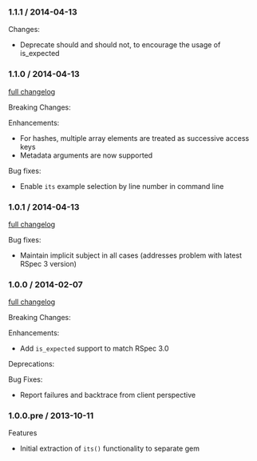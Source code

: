 ### 1.1.1 / 2014-04-13
Changes:
* Deprecate should and should not, to encourage the usage of is_expected

### 1.1.0 / 2014-04-13
[full changelog](http://github.com/rspec/rspec-its/compare/v1.0.1...v1.1.0)

Breaking Changes:

Enhancements:
* For hashes, multiple array elements are treated as successive access keys
* Metadata arguments are now supported

Bug fixes:
* Enable `its` example selection by line number in command line


### 1.0.1 / 2014-04-13
[full changelog](http://github.com/rspec/rspec-its/compare/v1.0.0...v1.0.1)

Bug fixes:
* Maintain implicit subject in all cases (addresses problem with latest RSpec 3 version)

### 1.0.0 / 2014-02-07
[full changelog](http://github.com/rspec/rspec-its/compare/v1.0.0.pre...v1.0.0)

Breaking Changes:


Enhancements:
* Add `is_expected` support to match RSpec 3.0

Deprecations:


Bug Fixes:
* Report failures and backtrace from client perspective


### 1.0.0.pre / 2013-10-11

Features

* Initial extraction of `its()` functionality to separate gem

